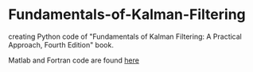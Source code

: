 # Fundamentals-of-Kalman-Filtering
creating Python code of "Fundamentals of Kalman Filtering: A Practical Approach, Fourth Edition" book.

Matlab and Fortran code are found [here](https://arc.aiaa.org/doi/suppl/10.2514/4.102776)
